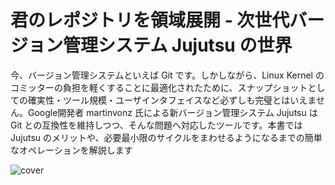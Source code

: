 君のレポジトリを領域展開 - 次世代バージョン管理システム Jujutsu の世界
==============

今、バージョン管理システムといえば Git です。しかしながら、Linux Kernel のコミッターの負担を軽くすることに最適化されたために、スナップショットとしての確実性・ツール規模・ユーザインタフェイスなど必ずしも完璧とはいえません。Google開発者 martinvonz 氏による新バージョン管理システム Jujutsu は Git との互換性を維持しつつ、そんな問題へ対応したツールです。本書では Jujutsu のメリットや、必要最小限のサイクルをまわせるようになるまでの簡単なオペレーションを解説します


![cover](c1e309aea68960/cover.jpg)

